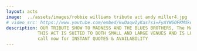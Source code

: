 ```yaml
---
layout: acts
image:  ../assets/images/robbie williams tribute act andy miller4.jpg
# video_src: https://www.youtube.com/embed/kwOaqwIyKas?si=FyAYW6OFKMdkuAjb
description: OUR TRIBUTE SHOW TO MADNESS AND THE BLUES BROTHERS, The MAD BLUES, ARE A AN ENERGETIC ACT, WITH THE FEEL GOOD FACTOR  YOU'LL BE AMAZED AT HOW AUTHENTIC THIS SHOW IS. PLAYING ALL THE HITS FROM BOTH BANDS, THE BOYS LIVELINESS IS IS CONTAGIOUS AND THE DANCE FLOOR FILLS QUICKLY. <hr>
            THIS ACT IS SUITED TO BOTH SMALL AND LARGE VENUES AND IS LOVED BY AUDIENCES OF ALL AGES. IN HIGH DEMAND, DATES ARE SELLING OUT FAST, BOOK SOON TO AVOID DISAPPOINTMENT.  <hr>
            call now for INSTANT QUOTES & AVAILABILITY
---
```

